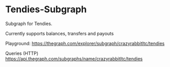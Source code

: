 # Tendies-Subgraph
 Subgraph for Tendies.

Currently supports balances, transfers and payouts


Playground: 
https://thegraph.com/explorer/subgraph/crazyrabbitltc/tendies

Queries (HTTP)
https://api.thegraph.com/subgraphs/name/crazyrabbitltc/tendies

